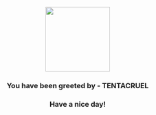 <p align="center">
            <img src="https://raw.githubusercontent.com/PokeAPI/sprites/master/sprites/pokemon/73.png" width="150" height="150">
          </p>
          <h3 align="center">You have been greeted by - <b>TENTACRUEL</b></h3>
          <h3 align="center">Have a nice day!</h3>
